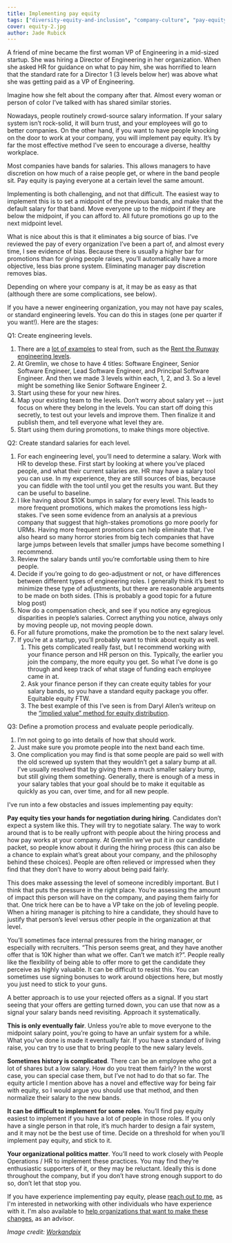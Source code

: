 ```yaml
---
title: Implementing pay equity
tags: ["diversity-equity-and-inclusion", "company-culture", "pay-equity"]
cover: equity-2.jpg
author: Jade Rubick
---
```


<re-img src="equity-2.jpg"></re-img>

A friend of mine became the first woman VP of Engineering in a mid-sized startup. She was hiring a Director of Engineering in her organization. When she asked HR for guidance on what to pay him, she was horrified to learn that the standard rate for a Director 1 (3 levels below her) was above what she was getting paid as a VP of Engineering.

Imagine how she felt about the company after that. Almost every woman or person of color I’ve talked with has shared similar stories. 

Nowadays, people routinely crowd-source salary information. If your salary system isn’t rock-solid, it will burn trust, and your employees will go to better companies. On the other hand, if you want to have people knocking on the door to work at your company, you will implement pay equity. It’s by far the most effective method I’ve seen to encourage a diverse, healthy workplace. 

Most companies have bands for salaries. This allows managers to have discretion on how much of a raise people get, or where in the band people sit. Pay equity is paying everyone at a certain level the same amount.

Implementing is both challenging, and not that difficult. The easiest way to implement this is to set a midpoint of the previous bands, and make that the default salary for that band. Move everyone up to the midpoint if they are below the midpoint, if you can afford to. All future promotions go up to the next midpoint level. 

What is nice about this is that it eliminates a big source of bias. I’ve reviewed the pay of every organization I’ve been a part of, and almost every time, I see evidence of bias. Because there is usually a higher bar for promotions than for giving people raises, you’ll automatically have a more objective, less bias prone system. Eliminating manager pay discretion removes bias.

Depending on where your company is at, it may be as easy as that (although there are some complications, see below). 

If you have a newer engineering organization, you may not have pay scales, or standard engineering levels. You can do this in stages (one per quarter if you want!). Here are the stages: 

Q1: Create engineering levels. 

1. There are a [lot of examples](https://www.progression.fyi/) to steal from, such as the [Rent the Runway engineering levels](https://dresscode.renttherunway.com/blog/ladder). 
2. At Gremlin, we chose to have 4 titles: Software Engineer, Senior Software Engineer, Lead Software Engineer, and Principal Software Engineer. And then we made 3 levels within each, 1, 2, and 3. So a level might be something like Senior Software Engineer 2. 
3. Start using these for your new hires. 
4. Map your existing team to the levels. Don’t worry about salary yet -- just focus on where they belong in the levels. You can start off doing this secretly, to test out your levels and improve them. Then finalize it and publish them, and tell everyone what level they are.
5. Start using them during promotions, to make things more objective. 

Q2: Create standard salaries for each level. 

1. For each engineering level, you’ll need to determine a salary. Work with HR to develop these. First start by looking at where you’ve placed people, and what their current salaries are. HR may have a salary tool you can use. In my experience, they are still sources of bias, because you can fiddle with the tool until you get the results you want. But they can be useful to baseline.
2. I like having about $10K bumps in salary for every level. This leads to more frequent promotions, which makes the promotions less high-stakes. I’ve seen some evidence from an analysis at a previous company that suggest that high-stakes promotions go more poorly for URMs. Having more frequent promotions can help eliminate that. I’ve also heard so many horror stories from big tech companies that have large jumps between levels that smaller jumps have become something I recommend. 
3. Review the salary bands until you’re comfortable using them to hire people. 
4. Decide if you’re going to do geo-adjustment or not, or have differences between different types of engineering roles. I generally think it’s best to minimize these type of adjustments, but there are reasonable arguments to be made on both sides. (This is probably a good topic for a future blog post)
5. Now do a compensation check, and see if you notice any egregious disparities in people’s salaries. Correct anything you notice, always only by moving people up, not moving people down.
6. For all future promotions, make the promotion be to the next salary level.
7. If you’re at a startup, you’ll probably want to think about equity as well. 
    1. This gets complicated really fast, but I recommend working with your finance person and HR person on this. Typically, the earlier you join the company, the more equity you get. So what I’ve done is go through and keep track of what stage of funding each employee came in at. 
    2. Ask your finance person if they can create equity tables for your salary bands, so you have a standard equity package you offer. Equitable equity FTW.
    3. The best example of this I’ve seen is from Daryl Allen’s writeup on the [“implied value” method for equity distribution](https://www.google.com/url?q=https://medium.com/@darylll/how-to-measure-option-grants-implied-value-method-bbca1a05add7&sa=D&ust=1600819470014000&usg=AFQjCNFDt9QCYJ7eMEeKGTFpS8yiezSKRg).


Q3: Define a promotion process and evaluate people periodically.



1. I’m not going to go into details of how that should work.
2. Just make sure you promote people into the next band each time. 
3. One complication you may find is that some people are paid so well with the old screwed up system that they wouldn’t get a salary bump at all. I’ve usually resolved that by giving them a much smaller salary bump, but still giving them something. Generally, there is enough of a mess in your salary tables that your goal should be to make it equitable as quickly as you can, over time, and for all new people. 

I’ve run into a few obstacles and issues implementing pay equity:  


**Pay equity ties your hands for negotiation during hiring**. Candidates don’t expect a system like this. They will try to negotiate salary. The way to work around that is to be really upfront with people about the hiring process and how pay works at your company. At Gremlin we’ve put it in our candidate packet, so people know about it during the hiring process (this can also be a chance to explain what’s great about your company, and the philosophy behind these choices). People are often relieved or impressed when they find that they don’t have to worry about being paid fairly. 

This does make assessing the level of someone incredibly important. But I think that puts the pressure in the right place. You’re assessing the amount of impact this person will have on the company, and paying them fairly for that. One trick here can be to have a VP take on the job of leveling people. When a hiring manager is pitching to hire a candidate, they should have to justify that person’s level versus other people in the organization at that level. 

You’ll sometimes face internal pressures from the hiring manager, or especially with recruiters. “This person seems great, and they have another offer that is 10K higher than what we offer. Can’t we match it?”. People really like the flexibility of being able to offer more to get the candidate they perceive as highly valuable. It can be difficult to resist this. You can sometimes use signing bonuses to work around objections here, but mostly you just need to stick to your guns.  

A better approach is to use your rejected offers as a signal. If you start seeing that your offers are getting turned down, you can use that now as a signal your salary bands need revisiting. Approach it systematically.

**This is only eventually fair**. Unless you’re able to move everyone to the midpoint salary point, you’re going to have an unfair system for a while. What you’ve done is made it eventually fair. If you have a standard of living raise, you can try to use that to bring people to the new salary levels. 

**Sometimes history is complicated**. There can be an employee who got a lot of shares but a low salary. How do you treat them fairly? In the worst case, you can special case them, but I’ve not had to do that so far. The equity article I mention above has a novel and effective way for being fair with equity, so I would argue you should use that method, and then normalize their salary to the new bands. 

**It can be difficult to implement for some roles**. You’ll find pay equity easiest to implement if you have a lot of people in those roles. If you only have a single person in that role, it’s much harder to design a fair system, and it may not be the best use of time. Decide on a threshold for when you’ll implement pay equity, and stick to it.

**Your organizational politics matter**. You’ll need to work closely with People Operations / HR to implement these practices. You may find they’re enthusiastic supporters of it, or they may be reluctant. Ideally this is done throughout the company, but if you don’t have strong enough support to do so, don’t let that stop you.

If you have experience implementing pay equity, please [reach out to me](/contact), as I'm interested in networking with other individuals who have experience with it. I'm also available to [help organizations that want to make these changes](/about), as an advisor.

_Image credit: [Workandpix](https://pixabay.com/users/wokandapix-614097/)_